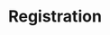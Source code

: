 ---
layout: default
category: session
id: registration
title: Registration

day: Saturday
time: 10&colon;00am
timeorder: 1
room: Main Space

---